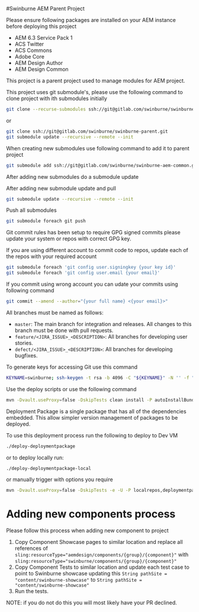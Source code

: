 
#Swinburne AEM Parent Project



Please ensure following packages are installed on your AEM instance before deploying this project

* AEM 6.3 Service Pack 1
* ACS Twitter
* ACS Commons
* Adobe Core
* AEM Design Author
* AEM Design Common

This project is a parent project used to manage modules for AEM project.


This project uses git submodule's, please use the following command to clone project with ith submodules initially

```bash
git clone --recurse-submodules ssh://git@gitlab.com/swinburne/swinburne-parent.git
```

or

```bash
git clone ssh://git@gitlab.com/swinburne/swinburne-parent.git
git submodule update --recursive --remote --init
```


When creating new submodules use following command to add it to parent project

```bash
git submodule add ssh://git@gitlab.com/swinburne/swinburne-aem-common.git swinburne-aem-common
```

After adding new submodules do a submodule update


After adding new submodule update and pull

```bash
git submodule update --recursive --remote --init
```


Push all submodules

```bash
git submodule foreach git push
```


Git commit rules has been setup to require GPG signed commits please update your system or repos with correct GPG key.

If you are using different account to commit code to repos, update each of the repos with your required account

```bash
git submodule foreach 'git config user.signingkey {your key id}'
git submodule foreach 'git config user.email {your email}'
```


If you commit using wrong account you can udate your commits using following command

```bash
git commit --amend --author="{your full name} <{your email}>"
```


All branches must be named as follows:
* `master`: The main branch for integration and releases.
    All changes to this branch must be done with pull requests.
* `feature/<JIRA_ISSUE>_<DESCRIPTION>`: All branches for developing user stories.
* `defect/<JIRA_ISSUE>_<DESCRIPTION>`: All branches for developing bugfixes.


To generate keys for accessing Git use this command

```bash
KEYNAME=swinburne; ssh-keygen -t rsa -b 4096 -C "${KEYNAME}" -N '' -f "${KEYNAME}"
```




Use the deploy scripts or use the following command

```bash
mvn -Dvault.useProxy=false -DskipTests clean install -P autoInstallBundle,autoInstallPackage -pl swinburne-aem-common,swinburne-aem-content,swinburne-aem-showcase  -Dcrx.host=localhost
```



Deployment Package is a single package that has all of the dependencies embedded. This allow simpler version management of packages to be deployed.

To use this deployment process run the following to deploy to Dev VM

```bash
./deploy-deploymentpackage
```

or to deploy locally run:

```bash
./deploy-deploymentpackage-local
```

or manually trigger with options you require

```bash
mvn -Dvault.useProxy=false -DskipTests -e -U -P localrepos,deploymentpackage,installdeploymentpackage clean install
```

# Adding new components process

Please follow this process when adding new component to project

1. Copy Component Showcase pages to similar location and replace all references of ```sling:resourceType="aemdesign/components/{group}/{component}"``` with ```sling:resourceType="swinburne/components/{group}/{component}"```
2. Copy Component Tests to similar location and update each test case to point to Swinburne showcase updating this ```String pathSite = "content/swinburne-showcase"``` to ```String pathSite = "content/swinburne-showcase"```
3. Run the tests.

NOTE: if you do not do this you will most likely have your PR declined.
